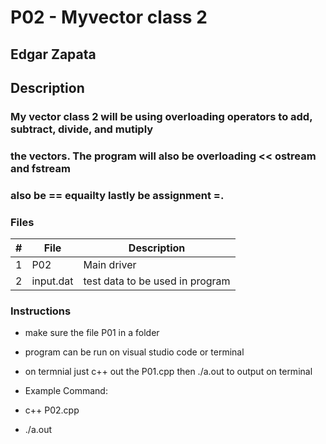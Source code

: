 # P02 - Myvector class 2
## Edgar Zapata 
## Description

### My vector class 2 will be using overloading operators to add, subtract, divide, and mutiply 
### the vectors. The program will also be overloading << ostream and fstream
### also be == equailty lastly be assignment =.


### Files 
|   #   | File            | Description                                        |
| :---: | --------------- | -------------------------------------------------- |
|   1   | P02             | Main driver                                        |
|   2   | input.dat       | test data to be used in program                    |




### Instructions
- make sure the file P01 in a folder
- program can be run on visual studio code or terminal 
- on termnial just c++ out the P01.cpp then ./a.out to output on terminal 


- Example Command:
- c++ P02.cpp
- ./a.out  